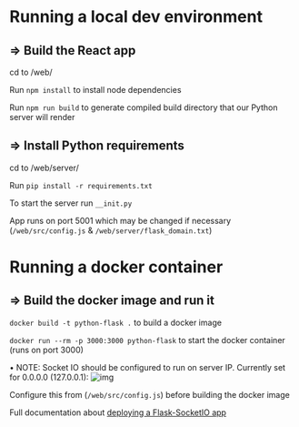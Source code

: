 # Running a local dev environment

## => Build the React app

cd to /web/

Run `npm install` to install node dependencies

Run `npm run build` to generate compiled build directory that our Python server will render

## => Install Python requirements 

cd to /web/server/ 

Run `pip install -r requirements.txt`

To start the server run `__init.py`

App runs on port 5001 which may be changed if necessary (`/web/src/config.js` & `/web/server/flask_domain.txt`)

# Running a docker container

## => Build the docker image and run it 

`docker build -t python-flask .` to build a docker image

`docker run --rm -p 3000:3000 python-flask` to start the docker container (runs on port 3000)

• NOTE: Socket IO should be configured to run on server IP. 
Currently set for 0.0.0.0 (127.0.0.1): ![img](https://i.gyazo.com/bd057a80b8b48762082ea266dba57e3c.png)

Configure this from (`/web/src/config.js`) before building the docker image
<br>

Full documentation about [deploying a Flask-SocketIO app](https://flask-socketio.readthedocs.io/en/latest/deployment.html)
